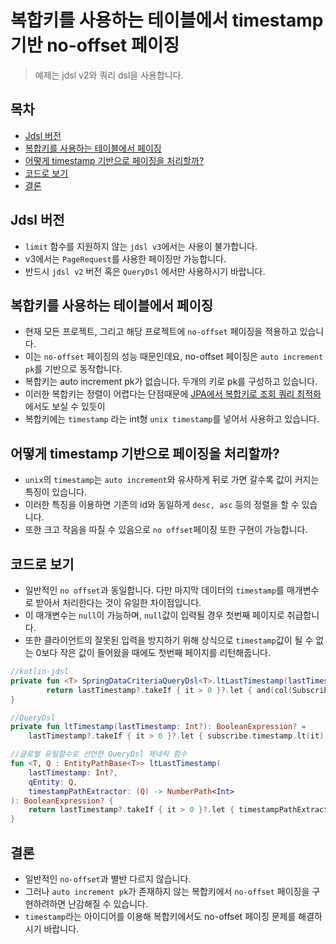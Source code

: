 # 복합키를 사용하는 테이블에서 timestamp 기반 no-offset 페이징
> 예제는 jdsl v2와 쿼리 dsl을 사용합니다.

## 목차
* [Jdsl 버전](#Jdsl-버전)
* [복합키를 사용하는 테이블에서 페이징](#복합키를-사용하는-테이블에서-페이징)
* [어떻게 timestamp 기반으로 페이징을 처리할까?](#어떻게-timestamp-기반으로-페이징을-처리할까)
* [코드로 보기](#코드로-보기)
* [결론](#결론)

## Jdsl 버전
* `limit` 함수를 지원하지 않는 `jdsl v3`에서는 사용이 불가합니다.
* v3에서는 `PageRequest`를 사용한 페이징만 가능합니다.
* 반드시 `jdsl v2` 버전 혹은 `QueryDsl` 에서만 사용하시기 바랍니다.

## 복합키를 사용하는 테이블에서 페이징
* 현재 모든 프로젝트, 그리고 해당 프로젝트에 `no-offset` 페이징을 적용하고 있습니다.
* 이는 `no-offset` 페이징의 성능 때문인데요, no-offset 페이징은 `auto increment pk`를 기반으로 동작합니다.
* 복합키는 auto increment pk가 없습니다. 두개의 키로 pk를 구성하고 있습니다.
* 이러한 복합키는 정렬이 어렵다는 단점때문에 [JPA에서 복합키로 조회 쿼리 최적화](https://github.com/liveforone/howru/blob/master/Documents/COMPOSITE_KEY_IN_JPA.md) 에서도 보실 수 있듯이
* 복합키에는 `timestamp` 라는 int형 `unix timestamp`를 넣어서 사용하고 있습니다.

## 어떻게 timestamp 기반으로 페이징을 처리할까?
* `unix`의 `timestamp`는 `auto increment`와 유사하게 뒤로 가면 갈수록 값이 커지는 특징이 있습니다.
* 이러한 특징을 이용하면 기존의 id와 동일하게 `desc, asc` 등의 정렬을 할 수 있습니다.
* 또한 크고 작음을 따질 수 있음으로 `no offset`페이징 또한 구현이 가능합니다.

## 코드로 보기
* 일반적인 `no offset`과 동일합니다. 다만 마지막 데이터의 `timestamp`를 매개변수로 받아서 처리한다는 것이 유일한 차이점입니다.
* 이 매개변수는 `null`이 가능하며, `null`값이 입력될 경우 첫번째 페이지로 취급합니다.
* 또한 클라이언트의 잘못된 입력을 방지하기 위해 상식으로 `timestamp`값이 될 수 없는 0보다 작은 값이 들어왔을 때에도 첫번째 페이지를 리턴해줍니다.
```kotlin
//kotlin-jdsl
private fun <T> SpringDataCriteriaQueryDsl<T>.ltLastTimestamp(lastTimestamp: Int?): PredicateSpec? {
        return lastTimestamp?.takeIf { it > 0 }?.let { and(col(Subscribe::timestamp).lessThan(it)) }
}

//QueryDsl
private fun ltTimestamp(lastTimestamp: Int?): BooleanExpression? =
    lastTimestamp?.takeIf { it > 0 }?.let { subscribe.timestamp.lt(it) }

//글로벌 유틸함수로 선언한 QueryDsl 제네릭 함수
fun <T, Q : EntityPathBase<T>> ltLastTimestamp(
    lastTimestamp: Int?,
    qEntity: Q,
    timestampPathExtractor: (Q) -> NumberPath<Int>
): BooleanExpression? {
    return lastTimestamp?.takeIf { it > 0 }?.let { timestampPathExtractor(qEntity).lt(it) }
}
```

## 결론
* 일반적인 `no-offset`과 별반 다르지 않습니다.
* 그러나 `auto increment pk`가 존재하지 않는 복합키에서 `no-offset` 페이징을 구현하려하면 난감해질 수 있습니다.
* `timestamp`라는 아이디어를 이용해 복합키에서도 no-offset 페이징 문제를 해결하시기 바랍니다.
